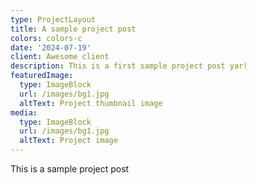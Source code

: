 ```yaml
---
type: ProjectLayout
title: A sample project post
colors: colors-c
date: '2024-07-19'
client: Awesome client
description: This is a first sample project post yar!
featuredImage:
  type: ImageBlock
  url: /images/bg1.jpg
  altText: Project thumbnail image
media:
  type: ImageBlock
  url: /images/bg1.jpg
  altText: Project image
---
```

This is a sample project post
